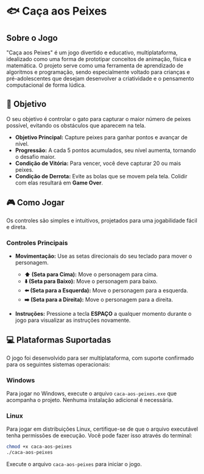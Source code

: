 # 🐟 Caça aos Peixes

## Sobre o Jogo

"Caça aos Peixes" é um jogo divertido e educativo, multiplataforma, idealizado como uma forma de prototipar conceitos de animação, física e matemática. O projeto serve como uma ferramenta de aprendizado de algoritmos e programação, sendo especialmente voltado para crianças e pré-adolescentes que desejam desenvolver a criatividade e o pensamento computacional de forma lúdica.

## 🎯 Objetivo

O seu objetivo é controlar o gato para capturar o maior número de peixes possível, evitando os obstáculos que aparecem na tela.

  - **Objetivo Principal:** Capture peixes para ganhar pontos e avançar de nível.
  - **Progressão:** A cada 5 pontos acumulados, seu nível aumenta, tornando o desafio maior.
  - **Condição de Vitória:** Para vencer, você deve capturar 20 ou mais peixes.
  - **Condição de Derrota:** Evite as bolas que se movem pela tela. Colidir com elas resultará em **Game Over**.

## 🎮 Como Jogar

Os controles são simples e intuitivos, projetados para uma jogabilidade fácil e direta.

### Controles Principais

  - **Movimentação:** Use as setas direcionais do seu teclado para mover o personagem.

      - **⬆️ (Seta para Cima):** Move o personagem para cima.
      - **⬇️ (Seta para Baixo):** Move o personagem para baixo.
      - **⬅️ (Seta para a Esquerda):** Move o personagem para a esquerda.
      - **➡️ (Seta para a Direita):** Move o personagem para a direita.

  - **Instruções:** Pressione a tecla **ESPAÇO** a qualquer momento durante o jogo para visualizar as instruções novamente.

## 💻 Plataformas Suportadas

O jogo foi desenvolvido para ser multiplataforma, com suporte confirmado para os seguintes sistemas operacionais:

### Windows

Para jogar no Windows, execute o arquivo `caca-aos-peixes.exe` que acompanha o projeto. Nenhuma instalação adicional é necessária.

### Linux

Para jogar em distribuições Linux, certifique-se de que o arquivo executável tenha permissões de execução. Você pode fazer isso através do terminal:

```bash
chmod +x caca-aos-peixes
./caca-aos-peixes
```

Execute o arquivo `caca-aos-peixes`  para iniciar o jogo.